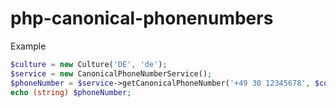 # php-canonical-phonenumbers

Example

```PHP
$culture = new Culture('DE', 'de');
$service = new CanonicalPhoneNumberService();
$phoneNumber = $service->getCanonicalPhoneNumber('+49 30 12345678', $culture);
echo (string) $phoneNumber;
```
